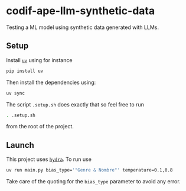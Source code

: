 # codif-ape-llm-synthetic-data
Testing a ML model using synthetic data generated with LLMs.

## Setup

Install [`uv`](https://github.com/astral-sh/uv) using for instance

```bash
pip install uv
```

Then install the dependencies using:

```bash
uv sync
```

The script `.setup.sh` does exactly that so feel free to run
```bash
. .setup.sh
```

from the root of the project.

## Launch

This project uses [`hydra`](https://hydra.cc/docs/intro/). To run use

```bash
uv run main.py bias_type='"Genre & Nombre"' temperature=0.1,0.8
```

Take care of the quoting for the `bias_type` parameter to avoid any error.
